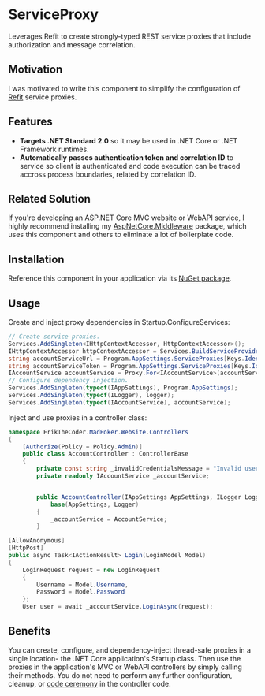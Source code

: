 # ServiceProxy
Leverages Refit to create strongly-typed REST service proxies that include authorization and message correlation.


## Motivation

I was motivated to write this component to simplify the configuration of [Refit](https://github.com/reactiveui/refit) service proxies.


## Features

* **Targets .NET Standard 2.0** so it may be used in .NET Core or .NET Framework runtimes.
* **Automatically passes authentication token and correlation ID** to service so client is authenticated and code execution can be traced accross process boundaries, related by correlation ID. 


## Related Solution

If you're developing an ASP.NET Core MVC website or WebAPI service, I highly recommend installing my [AspNetCore.Middleware](https://github.com/ekmadsen/AspNetCore.Middleware) package, which uses this component and others to eliminate a lot of boilerplate code.


## Installation

Reference this component in your application via its [NuGet package](https://www.nuget.org/packages/ErikTheCoder.ServiceProxy/).


## Usage

Create and inject proxy dependencies in Startup.ConfigureServices:

```C#
// Create service proxies.
Services.AddSingleton<IHttpContextAccessor, HttpContextAccessor>();
IHttpContextAccessor httpContextAccessor = Services.BuildServiceProvider().GetRequiredService<IHttpContextAccessor>();
string accountServiceUrl = Program.AppSettings.ServiceProxies[Keys.IdentityServiceName].Url;
string accountServiceToken = Program.AppSettings.ServiceProxies[Keys.IdentityServiceName].Token;
IAccountService accountService = Proxy.For<IAccountService>(accountServiceUrl, accountServiceToken, () => httpContextAccessor.HttpContext.GetCorrelationId());
// Configure dependency injection.
Services.AddSingleton(typeof(IAppSettings), Program.AppSettings);
Services.AddSingleton(typeof(ILogger), logger);
Services.AddSingleton(typeof(IAccountService), accountService);
```

Inject and use proxies in a controller class:

```C#
namespace ErikTheCoder.MadPoker.Website.Controllers
{
    [Authorize(Policy = Policy.Admin)]
    public class AccountController : ControllerBase
    {
        private const string _invalidCredentialsMessage = "Invalid username or password.";
        private readonly IAccountService _accountService;


        public AccountController(IAppSettings AppSettings, ILogger Logger, IAccountService AccountService) :
            base(AppSettings, Logger)
        {
            _accountService = AccountService;
        }
```

```C#
[AllowAnonymous]
[HttpPost]
public async Task<IActionResult> Login(LoginModel Model)
{
    LoginRequest request = new LoginRequest
    {
        Username = Model.Username,
        Password = Model.Password
    };
    User user = await _accountService.LoginAsync(request);
```


## Benefits

You can create, configure, and dependency-inject thread-safe proxies in a single location- the .NET Core application's Startup class.  Then use the proxies in the application's MVC or WebAPI controllers by simply calling their methods.  You do not need to perform any further configuration, cleanup, or [code ceremony](http://thinkrelevance.com/blog/2008/04/23/refactoring-from-ceremony-to-essence) in the controller code.
